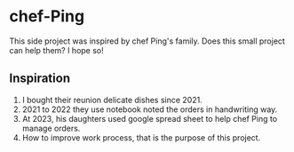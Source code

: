 # chef-Ping
This side project was inspired by chef Ping's family. Does this small project can help them? I hope so!

## Inspiration 
1. I bought their reunion delicate dishes since 2021. 
2. 2021 to 2022 they use notebook noted the orders in handwriting way.
3. At 2023, his daughters used google spread sheet to help chef Ping to manage orders.
4. How to improve work process, that is the purpose of this project.

